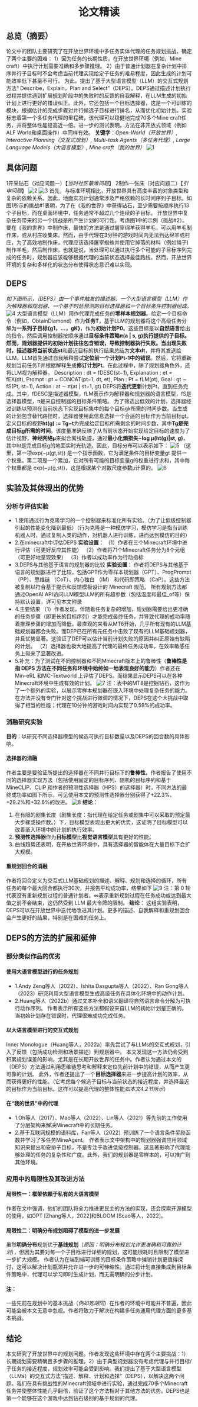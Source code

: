 # <center>论文精读</center>
## 总览（摘要）
论文中的团队主要研究了在开放世界环境中多任务实体代理的任务规划挑战。确定了两个主要的困难：
1）因为任务的长期性质，在开放世界环境（例如，Mine craft）中执行计划需要准确和多步骤推理。
2）由于普通计划器在复杂计划中排序并行子目标时不会考虑当前代理实现给定子任务的难易程度，因此生成的计划可能效率低下甚至不可行。
为此，提出了基于大型语言模型（LLM）的交互式规划方法“ Describe，Explain，Plan and Select”（DEPS）。DEPS通过描述计划执行过程并提供遇到扩展规划阶段中的失败时的反馈的自我解释，在LLM生成的初始计划上进行更好的错误纠正。此外，它还包括一个目标选择器，这是一个可训练的模块，根据估计的完成步骤对并行候选子目标进行排名，从而优化初始计划。实验标志着第一个多任务代理的里程碑，该代理可以稳健地完成70多个Mine craft任务，并将整体性能提高近一倍。进一步的测试表明，方法在非开放式领域（例如ALF World和桌面操作）中同样有效。
**关键字**：*Open-World（开放世界）, Interactive Planning（交互式规划）, Multi-task Agents（多任务代理）, Large Language Models（大语言模型）, Mine craft（我的世界）*
![1](.\Figures\1.png)

## 具体问题
1开采钻石（对应问题一）【*当时社区最难问题*】
2制作一张床（对应问题二）【*引申问题*】
![2](.\Figures\2.png)
![3](.\Figures\3.png)
首先，与标准环境相比，开放世界具有高度丰富的对象类型和复杂的依赖关系。因此，地面实况计划通常涉及严格依赖的长时间序列子目标。如图1所示的挑战#1表明，为了在《我的世界》中获得钻石，至少需要按顺序执行13个子目标，而在桌面环境中，任务通常不超过几个连续的子目标。
开放世界中复杂任务带来的另一个挑战是所产生计划的可行性。考虑图1中的示例（挑战#2）。要在《我的世界》中制作床，最快的方法是通过屠宰绵羊获得羊毛，可以用羊毛制作床，或从村庄收集床。然而，由于代理在3分钟的游戏时间内无法到达绵羊或村庄，为了高效地制作床，代理应该选择屠宰蜘蛛并使用它掉落的材料（例如绳子)制作羊毛，然后制作床。也就是说，当处理可以通过执行多个可能的子目标序列完成的任务时，规划器应该能够根据代理的当前状态选择最佳路线。然而，开放世界环境的复杂和多样化的状态分布使得状态意识难以实现。
## DEPS
*如下图所示，（DEPS）由一个事件触发的描述器、一个大型语言模型（LLM）作为解释器和规划器、一个基于时延预测的目标选择器和一个目标条件控制器组成。*
![4](.\Figures\4.png) 
大型语言模型（LLM）用作代理完成任务的**零样本规划器**。给定一个目标命令（例如，ObtainDiamond）作为**任务T**，基于LLM的规划器将这个高级任务分解为**一系列子目标{g1，...，gK}**，作为**初始计划P0**。这些目标是以**自然语言**给出的指令。然后调用控制器按顺序通过**目标条件策略π(a | s, g)**执行提供的子目标。然而，规划器提供的初始计划往往包含错误，**导致控制器执行失败**。当出现失败时，描述器将**当前状态st**和最近目标的执行结果总结为**文本dt**，并将其发送给LLM。LLM首先通过自我解释尝试**定位前一个计划Pt-1中的错误**。然后，它将重新规划当前任务T并根据解释生成**修订计划Pt**。在此过程中，除了规划器角色外，还将LLM视为解释器。
Description : dt = fDESC(st−1),
Explanation : et = fEX(dt),
Prompt : pt = CONCAT(pt−1, dt, et),
Plan : Pt = fLM(pt),
Goal : gt ∼ fS(Pt, st−1),
Action : at ∼ π(at | st−1, gt)
DEPS将**迭代更新**计划Pt，直到任务完成。其中，fDESC是描述器模型，fLM表示作为解释器和规划器的语言模型，fS是选择器模型，π是来自控制器的目标条件策略。
为了筛选出低效的计划，选择器经过训练以预测在当前状态下实现目标集中的每个目标gk所需的时间步数。当生成的计划包含替代路径时，选择器使用此信息选择一个合适的目标作为当前目标gt。
定义目标的视野**ht(g) := Tg−t**为完成给定目标所需剩余的时间步数，其中**Tg是完成目标g所需的时间**。该度量准确反映了从当前状态开始实现给定目标的速度为了估计视野，**神经网络μ**来拟合离线轨迹，通过**最小化熵损失−log μ(ht(g)|st, g)**，其中ht是完成目标g的地面实时光轨迹。因此，目标分布可以表示如下：
![5](.\Figures\5.png)
（这里，第一项exp(−μ(gt,st)) 是一个指示函数，它为满足条件的目标变量gt 提供一个权重。第二项是一个累加，它对所有可能的目标变量g的权重进行求和，其中每个权重都是 exp(−μ(g,st))，这是根据某个对数尺度参数μ计算的。
![6](.\Figures\6.png)

## 实验及其体现出的优势
### 分析与评估实验
* 1.使用通过行为克隆学习的一个控制器来标准化所有实验。（为了让低级控制器引起的性能变化降到最低）（行为克隆是一种模仿学习，模仿学习是指当训练机器人时，通过复制人类的动作，对机器人进行训练，进而达到模仿的目的）
* 2.在minecraft中评估DEPS
**实验设置**：
（1）作者在三个Minecraft环境中进行评估（可更好反应其性能）
（2）作者将71个Minecraft任务分为8个元组（可更好地呈现效果）
（3）作者以成功率作为行动指标
* 3.DEPS与其他基于语言的规划器的比较
**实验设置**：
作者将DEPS与其他基于语言的规划器进行了比较，包括GPT作为零样本规划器（GPT）、ProgPrompt（PP）、思维链 （CoT）、内心独白 （IM） 和代码即策略 （CaP）。这些方法被复制以符合基于提示和反馈模板设计的 Minecraft 规范。 所有规划方法都通过OpenAI API访问LLM模型LLM的所有超参数（包括温度和最佳_of等）保持默认设置，详可见本文附录
* 4.主要结果
（1）作者发现，伴随着任务复杂的增加，规划器需要给出更准确的任务步骤（即更长的目标序列）才能完成最终任务，并导致代理的成功率随着推理步骤的增加而降低，最直观的来看从MT6开始，几乎所有现有的LLM基础规划器都会失败。而DEP已在所有元任务中击败了现有的LLM基础规划器，并且优势显著。这验证了DEP可以估计当前计划失败的原因并纠正原始有缺陷的计划。
（2）选择器也极大地提高了代理的最终任务成功率，在效率敏感任务上带来了显著改进。
* 5.补充：为了测试在不同控制器和不同Minecraft版本上的鲁棒性（**鲁棒性是指 DEPS 方法在不同任务和环境中始终如一地表现良好的能力**）作者还在Min-eRL 和MC-Textworld 上评估了DEPS。而结果显示DEPS可以在各种Minecraft环境中生成有效的计划。
![7](.\Figures\7.png) 
注：表中的MT8是挖掘钻石，这作为了一个额外的实验，以展示零样本规划器在嵌入环境中处理复杂任务的能力。在方法并没有专门针对这个挑战进行微调的情况下，DEPS在这个大挑战中取得了相当的性能；代理在10分钟的游戏时间内实现了0.59%的成功率。
### 消融研究实验
**目的**：以研究不同选择器模型的候选可执行目标数量以及DEPS的回合数的具体影响。
#### 选择器的消融
作者主要是要验证所提出的选择器在不同并行目标下的**鲁棒性**，作者报告了使用不同的选择器实现方法（包括使用固定的目标序列、随机的目标序列和基于MineCLIP、CLIP 和作者的预测性选择器（HPS）的选择器）时，不同方法的最终成功率如图下所示，可见使用本文的预测性选择器分别获得了+22.3%、+29.2%和+32.6%的改进。
![8](.\Figures\8.png)
**结论**：
1. 在有限的剧集长度（剧集长度：指代理在给定任务或剧集中可以采取的预定最大步骤或操作数。）下，目标模型表现出更大的优势，这证明了目标模型可以改善嵌入环境中的计划的执行效率。
2. **预测性选择器**作为**目标模型**比**视觉语言模型**具有更好的性能。
3. 曲线趋势还表明，在开放世界环境中，具有选择器的智能体在大量目标下会扩大规模。
#### 重规划回合的消融
作者将回合定义为交互式LLM基础规划的描述、解释、规划和选择的循环，所有任务的每个最大回合都执行30次，并报告平均成功率，结果如下
![9](.\Figures\9.png)
注：第 0 轮代表没有重新规划过程的普通计划者。∞表示重新规划过程在任务成功或达到最大值之前不会结束，这仍然受到 LLM 最大令牌的限制。
**结论**：
这组实验表明，DEPS可以在开放世界中迭代地改进其计划。更多的描述、自我解释和重规划回合会产生更好的结果，特别是在困难的任务上。

## DEPS的方法的扩展和延伸
### 部分类似作品的优劣
#### 使用大语言模型进行的任务规划
* 1.Andy Zeng等人（2022）、Ishita Dasgupta等人（2022）、Ran Gong等人（2023）研究利用大型语言模型生成高级任务在具体化环境中的动作计划。
* 2.Huang等人（2022b）通过文本补全和语义翻译将自然语言命令分解为可执行动作序列。
作者表示所有这些方法都假设来自LLM的初始计划是正确的。当初始计划存在错误时，代理很难成功完成任务。
#### 以大语言模型进行的交互式规划
Inner Monologue（Huang等人，2022a）率先尝试了与LLMs的交互式规划，引入了反馈（包括成功检测和场景描述）到规划器中。
本文发现这一方法仍会受到积累规划误差的影响，尤其是在长期开放世界的任务中。作者认为通过本文的（DEPS）方法通过利用思维链思考和解释来定位先前计划中的错误，从而产生更可靠的计划。
此外，作者还提出了一个**目标选择器**来进一步提高计划的效率，从而获得更好的性能。（它考虑每个候选子目标与当前状态的接近程度，并选择最近的目标作为当前目标。这样可以提高代理的整体性能*如本文4.2节所示*）
#### 在“我的世界”中的代理
* 1.Oh等人（2017）、Mao等人（2022）、Lin等人（2021）等先前的工作使用了分层架构来解决Minecraft中的长期任务。
* 2.基于互联网规模的语料库，Fan等人（2022）预训练了一个语言条件奖励函数并学习了多任务MineAgent。
作者表示文中架构中的规划器强调应用领域知识来提出和安排子目标，不是专注于改进低级控制器。这显著影响了代理能够处理的任务的复杂性和广度。此外，我们的规划器是零样本的，可以推广到其他环境。
### 应用中的局限性及其改进方法
#### 局限性一：框架依赖于私有的大语言模型
 作者在文中强调，他们的团队将全力推进更民主的方法的实现，还会探索开源模型的使用，如OPT [Zhang等人，2022]和BLOOM [Scao等人，2022]。
#### 局限性二：明确分布规划阻碍了模型的进一步发展
虽然**明确分布**规划优于**基线规划**（*原因：明确分布规划允许更准确和可靠的计划*），但因为其要对每一个子目标进行详细的规划，这可能很耗时且限制了模型进一步扩大规模。
作者认为在端到端可训练的目标条件策略中摊销计划更值得探讨，这可以解决计划瓶颈并允许进一步的可伸缩性。通过将计划直接集成到目标条件策略中，代理可以学习即时生成计划，而无需明确的分步计划。
#### 注：
一些先前在规划中的基本挑战（*例如死胡同*）在作者的环境中可能并不普遍，因此可能会被本文无意中忽视。作者将致力于解决在构建多任务通用代理方面的更多基本挑战。

## 结论
本文研究了开放世界中的规划问题。作者发现这些环境中存在两个主要挑战：1）长期规划需要精确且多步骤的推理，2）由于典型规划器没有考虑代理与并行目标/子任务的接近程度，规划效率可能会受到影响。我们提出了基于大型语言模型（LLMs）的交互式方法“描述、解释、计划和选择”（DEPS），以解决这两个问题。我们在具有挑战性的Minecraft领域中进行实验，通过完成70多个Minecraft任务并使整体性能几乎翻倍，验证了这个方法相对于其他方法的优势。DEPS也是第一个能够在这个游戏中达到钻石级别的基于规划的代理。











 



